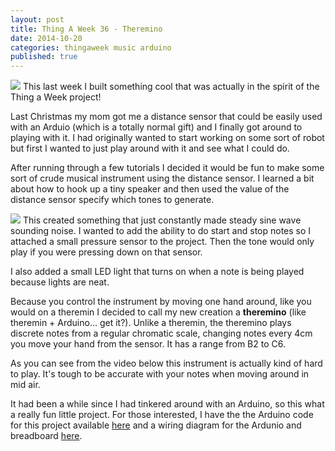 ```yaml
---
layout: post
title: Thing A Week 36 - Theremino
date: 2014-10-20
categories: thingaweek music arduino
published: true
---
```


<img src="../blog_media/theremino2.jpg" class="inline_right" />
This last week I built something cool that was actually in the spirit of the Thing a Week project!

Last Christmas my mom got me a distance sensor that could be easily used with an Arduio (which is a totally normal gift) and I finally got around to playing with it. I had originally wanted to start working on some sort of robot but first I wanted to just play around with it and see what I could do.

After running through a few tutorials I decided it would be fun to make some sort of crude musical instrument using the distance sensor. I learned a bit about how to hook up a tiny speaker and then used the value of the distance sensor specify which tones to generate.

<img src="../blog_media/theremino1.jpg" class="inline_left" />
This created something that just constantly made steady sine wave sounding noise. I wanted to add the ability to do start and stop notes so I attached a small pressure sensor to the project. Then the tone would only play if you were pressing down on that sensor.

I also added a small LED light that turns on when a note is being played because lights are neat.

Because you control the instrument by moving one hand around, like you would on a theremin I decided to call my new creation a **theremino** (like theremin + Arduino... get it?). Unlike a theremin, the theremino plays discrete notes from a regular chromatic scale, changing notes every 4cm you move your hand from the sensor. It has a range from B2 to C6.

As you can see from the video below this instrument is actually kind of hard to play. It's tough to be accurate with your notes when moving around in mid air.

It had been a while since I had tinkered around with an Arduino, so this what a really fun little project. For those interested, I have the the Arduino code for this project available [here](https://gist.github.com/dorkrawk/d871b15ea69638be710f) and a wiring diagram for the Ardunio and breadboard [here](../blog_media/theremino_bb.png).
